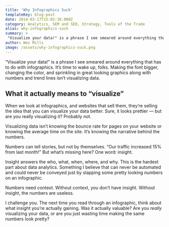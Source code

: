 ```yaml
---
title: 'Why Infographics Suck'
templateKey: blog-post
date: 2014-03-17T15:02:38.000Z
category: Analytics, SEM and SEO, Strategy, Tools of the Trade
alias: why-infographics-suck
summary: > 
 "Visualize your data!" is a phrase I see smeared around everything that has to do with infographics. It’s time to wake up, folks. Making the font bigger, changing the color, and sprinkling in great looking graphics along with numbers and trend lines isn’t visualizing data.
author: Wes Mills
image: /assets/why-infographics-suck.png
---
```


“Visualize your data!” is a phrase I see smeared around everything that has to do with infographics. It’s time to wake up, folks. Making the font bigger, changing the color, and sprinkling in great looking graphics along with numbers and trend lines isn’t visualizing data.

What it actually means to “visualize”
-------------------------------------

When we look at infographics, and websites that sell them, they’re selling the idea that you can visualize your data better. Sure, it looks prettier — but are you really visualizing it? Probably not.

Visualizing data isn’t knowing the bounce rate for pages on your website or knowing the average time on the site. It’s knowing the narrative behind the numbers.

Numbers can tell stories, but not by themselves. “Our traffic increased 15% from last month!” But what’s missing here? One word: insight.

Insight answers the who, what, when, where, and why. This is the hardest part about data analytics. Something I believe that can never be automated and could never be conveyed just by slapping some pretty looking numbers on an infographic.

Numbers need context. Without context, you don’t have insight. Without insight, the numbers are useless.

I challenge you. The next time you read through an infographic, think about what insight you’re actually gaining. Was it actually valuable? Are you _really_ visualizing your data, or are you just wasting time making the same numbers look pretty?